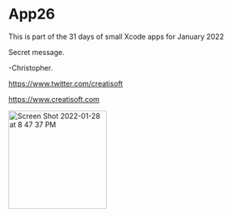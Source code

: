 # App26
This is part of the 31 days of small Xcode apps for January 2022

Secret message.

-Christopher.

https://www.twitter.com/creatisoft

https://www.creatisoft.com


<img width="194" alt="Screen Shot 2022-01-28 at 8 47 37 PM" src="https://user-images.githubusercontent.com/11401446/151648204-a6534aa9-1be6-492e-8bbd-5690f5742fd6.png">
